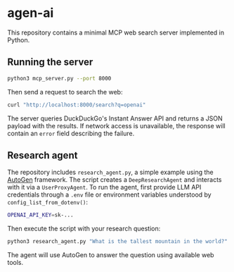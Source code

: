 # agen-ai

This repository contains a minimal MCP web search server implemented in Python.

## Running the server

```bash
python3 mcp_server.py --port 8000
```

Then send a request to search the web:

```bash
curl "http://localhost:8000/search?q=openai"
```

The server queries DuckDuckGo's Instant Answer API and returns a JSON payload
with the results. If network access is unavailable, the response will contain an
`error` field describing the failure.

## Research agent

The repository includes `research_agent.py`, a simple example using the
[AutoGen](https://github.com/microsoft/autogen) framework. The script
creates a `DeepResearchAgent` and interacts with it via a `UserProxyAgent`.
To run the agent, first provide LLM API credentials through a `.env` file
or environment variables understood by `config_list_from_dotenv()`:

```bash
OPENAI_API_KEY=sk-...
```

Then execute the script with your research question:

```bash
python3 research_agent.py "What is the tallest mountain in the world?"
```

The agent will use AutoGen to answer the question using available web tools.

